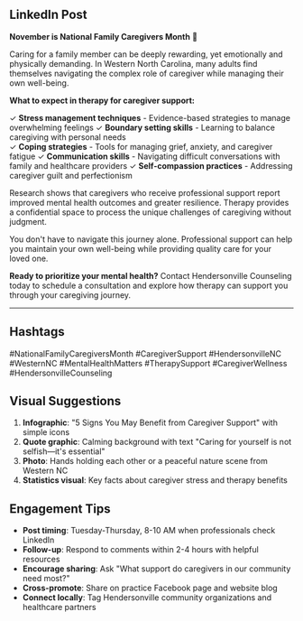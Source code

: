 ## LinkedIn Post

**November is National Family Caregivers Month** 🤍

Caring for a family member can be deeply rewarding, yet emotionally and physically demanding. In Western North Carolina, many adults find themselves navigating the complex role of caregiver while managing their own well-being.

**What to expect in therapy for caregiver support:**

✓ **Stress management techniques** - Evidence-based strategies to manage overwhelming feelings
✓ **Boundary setting skills** - Learning to balance caregiving with personal needs  
✓ **Coping strategies** - Tools for managing grief, anxiety, and caregiver fatigue
✓ **Communication skills** - Navigating difficult conversations with family and healthcare providers
✓ **Self-compassion practices** - Addressing caregiver guilt and perfectionism

Research shows that caregivers who receive professional support report improved mental health outcomes and greater resilience. Therapy provides a confidential space to process the unique challenges of caregiving without judgment.

You don't have to navigate this journey alone. Professional support can help you maintain your own well-being while providing quality care for your loved one.

**Ready to prioritize your mental health?** Contact Hendersonville Counseling today to schedule a consultation and explore how therapy can support you through your caregiving journey.

---

## Hashtags
#NationalFamilyCaregiversMonth #CaregiverSupport #HendersonvilleNC #WesternNC #MentalHealthMatters #TherapySupport #CaregiverWellness #HendersonvilleCounseling

## Visual Suggestions
1. **Infographic**: "5 Signs You May Benefit from Caregiver Support" with simple icons
2. **Quote graphic**: Calming background with text "Caring for yourself is not selfish—it's essential"
3. **Photo**: Hands holding each other or a peaceful nature scene from Western NC
4. **Statistics visual**: Key facts about caregiver stress and therapy benefits

## Engagement Tips
- **Post timing**: Tuesday-Thursday, 8-10 AM when professionals check LinkedIn
- **Follow-up**: Respond to comments within 2-4 hours with helpful resources
- **Encourage sharing**: Ask "What support do caregivers in our community need most?"
- **Cross-promote**: Share on practice Facebook page and website blog
- **Connect locally**: Tag Hendersonville community organizations and healthcare partners